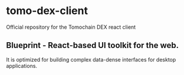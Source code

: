 # tomo-dex-client

Official repository for the Tomochain DEX react client

## Blueprint - React-based UI toolkit for the web.

It is optimized for building complex data-dense interfaces for desktop applications.
